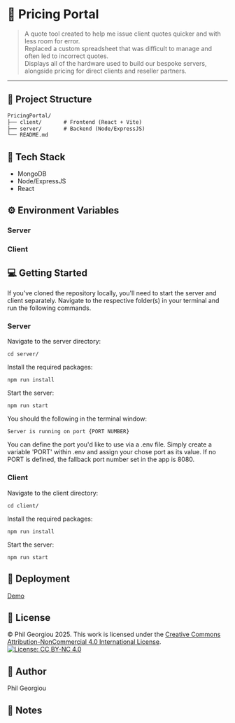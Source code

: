 # 🚀 Pricing Portal

> A quote tool created to help me issue client quotes quicker and with less room for error.<br>
> Replaced a custom spreadsheet that was difficult to manage and often led to incorrect quotes.<br>
> Displays all of the hardware used to build our bespoke servers, alongside pricing for direct clients and reseller partners.<br>

---

## 📁 Project Structure

```txt
PricingPortal/
├── client/       # Frontend (React + Vite)
├── server/       # Backend (Node/ExpressJS)
└── README.md
```

## 🍔 Tech Stack

-   MongoDB
-   Node/ExpressJS
-   React

## ⚙️ Environment Variables

### Server

### Client

## 💻 Getting Started

If you've cloned the repository locally, you'll need to start the server and client separately.
Navigate to the respective folder(s) in your terminal and run the following commands.

### Server

Navigate to the server directory:

`cd server/`

Install the required packages:

`npm run install`

Start the server:

`npm run start`

You should the following in the terminal window:

`Server is running on port {PORT NUMBER}`

You can define the port you'd like to use via a .env file. Simply create a variable 'PORT' within .env and assign your chose port as its value.
If no PORT is defined, the fallback port number set in the app is 8080.

### Client

Navigate to the client directory:

`cd client/`

Install the required packages:

`npm run install`

Start the server:

`npm run start`

## 🔌 Deployment

[Demo](https://pricingportal.netlify.app/)

## 📃 License

© Phil Georgiou 2025. This work is licensed under the [Creative Commons Attribution-NonCommercial 4.0 International License](https://creativecommons.org/licenses/by-nc/4.0/).
[![License: CC BY-NC 4.0](https://img.shields.io/badge/License-CC%20BY--NC%204.0-lightgrey.svg)](https://creativecommons.org/licenses/by-nc/4.0/)

## 📝 Author

Phil Georgiou

## 📒 Notes
